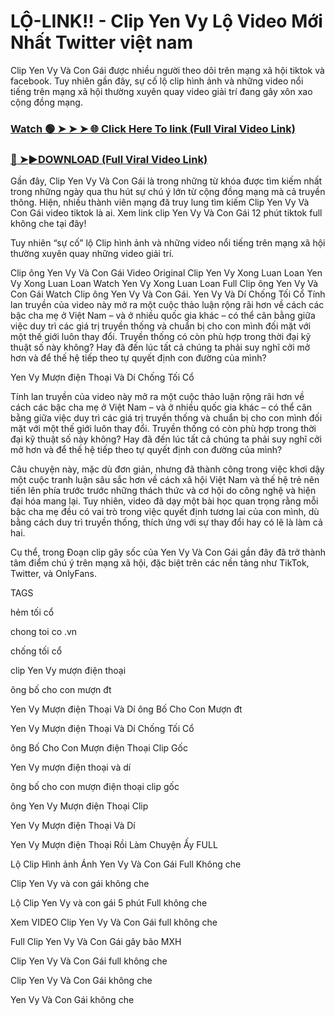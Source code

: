 # LỘ-LINK!! - Clip Yen Vy Lộ Video Mới Nhất Twitter việt nam

Clip Yen Vy Và Con Gái được nhiều người theo dõi trên mạng xã hội tiktok và facebook. Tuy nhiên gần đây, sự cố lộ clip hình ảnh và những video nổi tiếng trên mạng xã hội thường xuyên quay video giải trí đang gây xôn xao cộng đồng mạng.


### [Watch 🟢 ➤ ➤ ➤ 🌐 Click Here To link (Full Viral Video Link)](https://cinesky.today/clip-yen-vy-video/)

### [🔴 ➤►DOWNLOAD (Full Viral Video Link)](https://cinesky.today/clip-yen-vy-video/)

Gần đây, Clip Yen Vy Và Con Gái là trong những từ khóa được tìm kiếm nhất trong những ngày qua thu hút sự chú ý lớn từ cộng đồng mạng mà cả truyền thông. Hiện, nhiều thành viên mạng đã truy lung tìm kiếm Clip Yen Vy Và Con Gái video tiktok là ai. Xem link clip Yen Vy Và Con Gái 12 phút tiktok full không che tại đây!

Tuy nhiên “sự cố” lộ Clip hình ảnh và những video nổi tiếng trên mạng xã hội thường xuyên quay những video giải trí.

Clip ông Yen Vy Và Con Gái Video Original Clip Yen Vy Xong Luan Loan Yen Vy Xong Luan Loan Watch Yen Vy Xong Luan Loan Full Clip ông Yen Vy Và Con Gái Watch Clip ông Yen Vy Và Con Gái. Yen Vy Và Dí Chống Tối Cổ Tính lan truyền của video này mở ra một cuộc thảo luận rộng rãi hơn về cách các bậc cha mẹ ở Việt Nam – và ở nhiều quốc gia khác – có thể cân bằng giữa việc duy trì các giá trị truyền thống và chuẩn bị cho con mình đối mặt với một thế giới luôn thay đổi. Truyền thống có còn phù hợp trong thời đại kỹ thuật số này không? Hay đã đến lúc tất cả chúng ta phải suy nghĩ cởi mở hơn và để thế hệ tiếp theo tự quyết định con đường của mình?

Yen Vy Mượn điện Thoại Và Dí Chống Tối Cổ

Tính lan truyền của video này mở ra một cuộc thảo luận rộng rãi hơn về cách các bậc cha mẹ ở Việt Nam – và ở nhiều quốc gia khác – có thể cân bằng giữa việc duy trì các giá trị truyền thống và chuẩn bị cho con mình đối mặt với một thế giới luôn thay đổi. Truyền thống có còn phù hợp trong thời đại kỹ thuật số này không? Hay đã đến lúc tất cả chúng ta phải suy nghĩ cởi mở hơn và để thế hệ tiếp theo tự quyết định con đường của mình?

Câu chuyện này, mặc dù đơn giản, nhưng đã thành công trong việc khơi dậy một cuộc tranh luận sâu sắc hơn về cách xã hội Việt Nam và thế hệ trẻ nên tiến lên phía trước trước những thách thức và cơ hội do công nghệ và hiện đại hóa mang lại. Tuy nhiên, video đã dạy một bài học quan trọng rằng mỗi bậc cha mẹ đều có vai trò trong việc quyết định tương lai của con mình, dù bằng cách duy trì truyền thống, thích ứng với sự thay đổi hay có lẽ là làm cả hai.

Cụ thể, trong Đoạn clip gây sốc của Yen Vy Và Con Gái gần đây đã trở thành tâm điểm chú ý trên mạng xã hội, đặc biệt trên các nền tảng như TikTok, Twitter, và OnlyFans.

TAGS

hẻm tối cổ

chong toi co .vn

chống tối cổ

clip Yen Vy mượn điện thoại

ông bố cho con mượn đt

Yen Vy Mượn điện Thoại Và Dí ông Bố Cho Con Mượn đt

Yen Vy Mượn điện Thoại Và Dí Chống Tối Cổ

ông Bố Cho Con Mượn điện Thoại Clip Gốc

Yen Vy mượn điện thoại và dí

ông bố cho con mượn điện thoại clip gốc

ông Yen Vy Mượn điện Thoại Clip

Yen Vy Mượn điện Thoại Và Dí

Yen Vy Mượn điện Thoại Rồi Làm Chuyện Ấy FULL

Lộ Clip Hình ảnh Ánh Yen Vy Và Con Gái Full Không che

Clip Yen Vy và con gái không che

Lộ Clip Yen Vy và con gái 5 phút Full không che

Xem VIDEO Clip Yen Vy Và Con Gái full không che

Full Clip Yen Vy Và Con Gái gây bão MXH

Clip Yen Vy Và Con Gái full không che

Clip Yen Vy Và Con Gái không che

Yen Vy Và Con Gái không che
